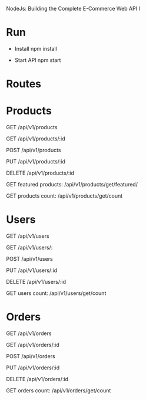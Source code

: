 NodeJs: Building the Complete E-Commerce Web API
I


# Run

- Install
npm install

- Start API
npm start

# Routes

# Products
  
GET      /api/v1/products

GET      /api/v1/products/:id

POST     /api/v1/products

PUT      /api/v1/products/:id

DELETE   /api/v1/products/:id


GET featured products: /api/v1/products/get/featured/

GET products count: /api/v1/products/get/count


# Users
  
GET      /api/v1/users

GET      /api/v1/users/:

POST     /api/v1/users

PUT      /api/v1/users/:id

DELETE   /api/v1/users/:id

GET users count: /api/v1/users/get/count

# Orders
  
GET      /api/v1/orders

GET      /api/v1/orders/:id

POST     /api/v1/orders

PUT      /api/v1/orders/:id

DELETE   /api/v1/orders/:id

GET orders count: /api/v1/orders/get/count
